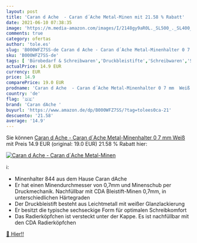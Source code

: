 ```yaml
---
layout: post
title: 'Caran d Ache  - Caran d´Ache Metal-Minen mit 21.58 % Rabatt'
date: 2021-06-10 07:38:35
image: 'https://m.media-amazon.com/images/I/2148gy9aR0L._SL500_._SL400_.jpg'
comments: true
category: ofertas
author: 'tole.es'
slug: 'B000WFZ7SS-de Caran d Ache - Caran d´Ache Metal-Minenhalter 0 7 mm Weiß'
sku: 'B000WFZ7SS-de'
tags: [ 'Bürobedarf & Schreibwaren','Druckbleistifte','Schreibwaren','Stifte','caran dache ', ]
actualPrice: 14.9 EUR
currency: EUR
price: 14.9
comparePrice: 19.0 EUR
prodname: 'Caran d Ache  - Caran d´Ache Metal-Minenhalter 0 7 mm  Weiß'
country: 'de'
flag: '🇩🇪'
brand: 'Caran dAche '
buyurl: 'https://www.amazon.de/dp/B000WFZ7SS/?tag=tolees0ca-21'
descuento: '21.58'
average: '14.9'
---
```


Sie können [Caran d Ache  - Caran d´Ache Metal-Minenhalter 0 7 mm  Weiß](https://www.amazon.de/dp/B000WFZ7SS/?tag=tolees0ca-21) mit Preis 14.9 EUR (original: 19.0 EUR) 21.58 % Rabatt hier:

[![Caran d Ache  - Caran d´Ache Metal-Minen](https://m.media-amazon.com/images/I/2148gy9aR0L._SL500_._SL400_.jpg)](https://www.amazon.de/dp/B000WFZ7SS/?tag=tolees0ca-21)

ℹ️:

- Minenhalter 844 aus dem Hause Caran dAche
- Er hat einen Minendurchmesser von 0,7mm und Minenschub per Druckmechanik. Nachfüllbar mit CDA Bleistift-Minen 0,7mm, in unterschiedlichen Härtegraden
- Der Druckbleistift besteht aus Leichtmetall mit weißer Glanzlackierung
- Er besitzt die typische sechseckige Form für optimalen Schreibkomfort
- Das Radierköpfchen ist versteckt unter der Kappe. Es ist nachfüllbar mit den CDA Radierköpfchen

[🛒 Hier!!](https://www.amazon.de/dp/B000WFZ7SS/?tag=tolees0ca-21)
